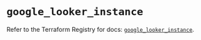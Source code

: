 # `google_looker_instance`

Refer to the Terraform Registry for docs: [`google_looker_instance`](https://registry.terraform.io/providers/hashicorp/google-beta/5.29.1/docs/resources/google_looker_instance).
